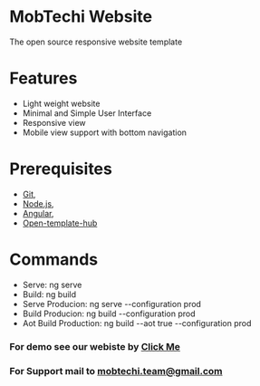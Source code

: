 # MobTechi Website
The open source responsive website template
 
# Features
* Light weight website
* Minimal and Simple User Interface
* Responsive view
* Mobile view support with bottom navigation

# Prerequisites
* [Git](http://git-scm.com/),
* [Node.js](http://nodejs.org/),
* [Angular](https://cli.angular.io/),
* [Open-template-hub](https://github.com/open-template-hub)

# Commands
* Serve: ng serve
* Build: ng build
* Serve Producion: ng serve --configuration prod
* Build Producion: ng build --configuration prod
* Aot Build Production: ng build --aot true --configuration prod

### For demo see our webiste by [Click Me](https://mobtechi.com)

### For Support mail to mobtechi.team@gmail.com
